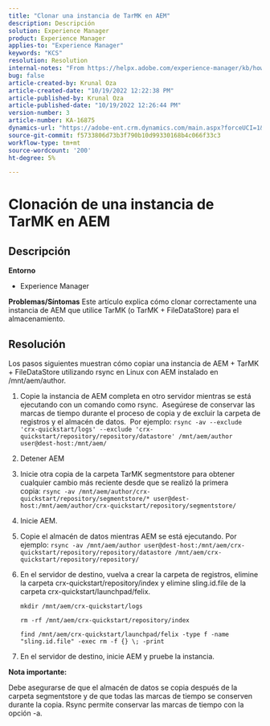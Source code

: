 ```yaml
---
title: "Clonar una instancia de TarMK en AEM"
description: Descripción
solution: Experience Manager
product: Experience Manager
applies-to: "Experience Manager"
keywords: "KCS"
resolution: Resolution
internal-notes: "From https://helpx.adobe.com/experience-manager/kb/how-to-clone-an-AEM-TarMK-instance-AEM.html"
bug: false
article-created-by: Krunal Oza
article-created-date: "10/19/2022 12:22:38 PM"
article-published-by: Krunal Oza
article-published-date: "10/19/2022 12:26:44 PM"
version-number: 3
article-number: KA-16875
dynamics-url: "https://adobe-ent.crm.dynamics.com/main.aspx?forceUCI=1&pagetype=entityrecord&etn=knowledgearticle&id=708341b2-a84f-ed11-bba2-00224808679b"
source-git-commit: f5733806d73b3f790b10d99330168b4c066f33c3
workflow-type: tm+mt
source-wordcount: '200'
ht-degree: 5%

---
```


# Clonación de una instancia de TarMK en AEM

## Descripción

<b>Entorno</b>
- Experience Manager



<b>Problemas/Síntomas</b>
Este artículo explica cómo clonar correctamente una instancia de AEM que utilice TarMK (o TarMK + FileDataStore) para el almacenamiento.


## Resolución


Los pasos siguientes muestran cómo copiar una instancia de AEM + TarMK + FileDataStore utilizando rsync en Linux con AEM instalado en /mnt/aem/author.

1. Copie la instancia de AEM completa en otro servidor mientras se está ejecutando con un comando como rsync.  Asegúrese de conservar las marcas de tiempo durante el proceso de copia y de excluir la carpeta de registros y el almacén de datos.  Por ejemplo: `rsync -av --exclude 'crx-quickstart/logs' --exclude 'crx-quickstart/repository/repository/datastore' /mnt/aem/author user@dest-host:/mnt/aem/`
2. Detener AEM
3. Inicie otra copia de la carpeta TarMK segmentstore para obtener cualquier cambio más reciente desde que se realizó la primera copia: `rsync -av /mnt/aem/author/crx-quickstart/repository/segmentstore/* user@dest-host:/mnt/aem/author/crx-quickstart/repository/segmentstore/`
4. Inicie AEM.
5. Copie el almacén de datos mientras AEM se está ejecutando. Por ejemplo: `rsync -av /mnt/aem/author user@dest-host:/mnt/aem/crx-quickstart/repository/repository/datastore /mnt/aem/crx-quickstart/repository/repository/`
6. En el servidor de destino, vuelva a crear la carpeta de registros, elimine la carpeta crx-quickstart/repository/index y elimine sling.id.file de la carpeta crx-quickstart/launchpad/felix.

   `mkdir /mnt/aem/crx-quickstart/logs`

   `rm -rf /mnt/aem/crx-quickstart/repository/index`

   `find /mnt/aem/crx-quickstart/launchpad/felix -type f -name "sling.id.file" -exec rm -f {} \; -print`
7. En el servidor de destino, inicie AEM y pruebe la instancia.


<b>Nota importante:</b>

Debe asegurarse de que el almacén de datos se copia después de la carpeta segmentstore y de que todas las marcas de tiempo se conserven durante la copia. Rsync permite conservar las marcas de tiempo con la opción -a.
